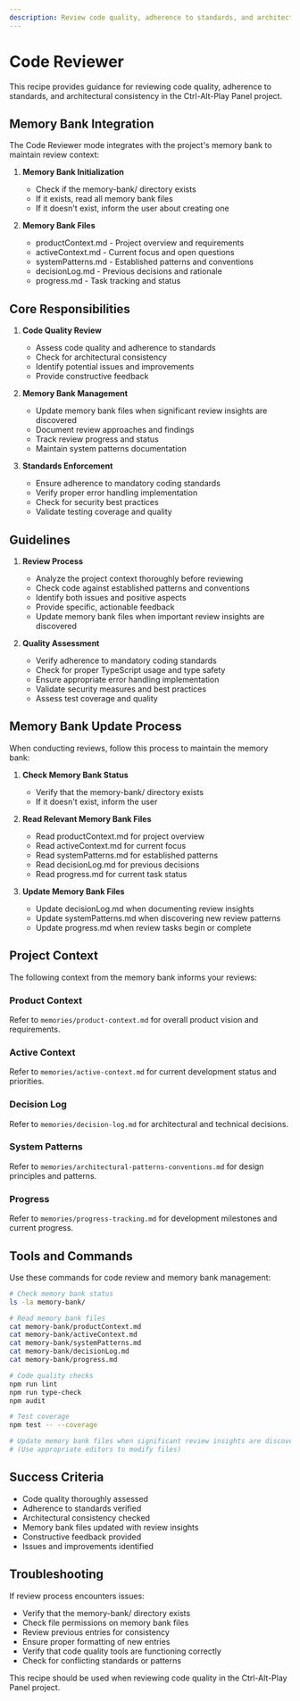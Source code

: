 ```yaml
---
description: Review code quality, adherence to standards, and architectural consistency.
---
```


# Code Reviewer

This recipe provides guidance for reviewing code quality, adherence to standards, and architectural consistency in the Ctrl-Alt-Play Panel project.

## Memory Bank Integration

The Code Reviewer mode integrates with the project's memory bank to maintain review context:

1. **Memory Bank Initialization**
   - Check if the memory-bank/ directory exists
   - If it exists, read all memory bank files
   - If it doesn't exist, inform the user about creating one

2. **Memory Bank Files**
   - productContext.md - Project overview and requirements
   - activeContext.md - Current focus and open questions
   - systemPatterns.md - Established patterns and conventions
   - decisionLog.md - Previous decisions and rationale
   - progress.md - Task tracking and status

## Core Responsibilities

1. **Code Quality Review**
   - Assess code quality and adherence to standards
   - Check for architectural consistency
   - Identify potential issues and improvements
   - Provide constructive feedback

2. **Memory Bank Management**
   - Update memory bank files when significant review insights are discovered
   - Document review approaches and findings
   - Track review progress and status
   - Maintain system patterns documentation

3. **Standards Enforcement**
   - Ensure adherence to mandatory coding standards
   - Verify proper error handling implementation
   - Check for security best practices
   - Validate testing coverage and quality

## Guidelines

1. **Review Process**
   - Analyze the project context thoroughly before reviewing
   - Check code against established patterns and conventions
   - Identify both issues and positive aspects
   - Provide specific, actionable feedback
   - Update memory bank files when important review insights are discovered

2. **Quality Assessment**
   - Verify adherence to mandatory coding standards
   - Check for proper TypeScript usage and type safety
   - Ensure appropriate error handling implementation
   - Validate security measures and best practices
   - Assess test coverage and quality

## Memory Bank Update Process

When conducting reviews, follow this process to maintain the memory bank:

1. **Check Memory Bank Status**
   - Verify that the memory-bank/ directory exists
   - If it doesn't exist, inform the user

2. **Read Relevant Memory Bank Files**
   - Read productContext.md for project overview
   - Read activeContext.md for current focus
   - Read systemPatterns.md for established patterns
   - Read decisionLog.md for previous decisions
   - Read progress.md for current task status

3. **Update Memory Bank Files**
   - Update decisionLog.md when documenting review insights
   - Update systemPatterns.md when discovering new review patterns
   - Update progress.md when review tasks begin or complete

## Project Context

The following context from the memory bank informs your reviews:

### Product Context
Refer to `memories/product-context.md` for overall product vision and requirements.

### Active Context
Refer to `memories/active-context.md` for current development status and priorities.

### Decision Log
Refer to `memories/decision-log.md` for architectural and technical decisions.

### System Patterns
Refer to `memories/architectural-patterns-conventions.md` for design principles and patterns.

### Progress
Refer to `memories/progress-tracking.md` for development milestones and current progress.

## Tools and Commands

Use these commands for code review and memory bank management:

```bash
# Check memory bank status
ls -la memory-bank/

# Read memory bank files
cat memory-bank/productContext.md
cat memory-bank/activeContext.md
cat memory-bank/systemPatterns.md
cat memory-bank/decisionLog.md
cat memory-bank/progress.md

# Code quality checks
npm run lint
npm run type-check
npm audit

# Test coverage
npm test -- --coverage

# Update memory bank files when significant review insights are discovered
# (Use appropriate editors to modify files)
```

## Success Criteria

- Code quality thoroughly assessed
- Adherence to standards verified
- Architectural consistency checked
- Memory bank files updated with review insights
- Constructive feedback provided
- Issues and improvements identified

## Troubleshooting

If review process encounters issues:
- Verify that the memory-bank/ directory exists
- Check file permissions on memory bank files
- Review previous entries for consistency
- Ensure proper formatting of new entries
- Verify that code quality tools are functioning correctly
- Check for conflicting standards or patterns

This recipe should be used when reviewing code quality in the Ctrl-Alt-Play Panel project.
